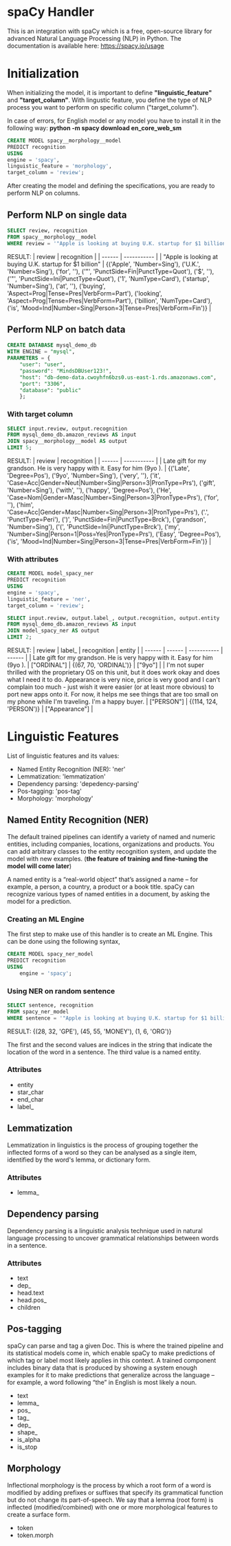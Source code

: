 # spaCy Handler

This is an integration with spaCy which is a free, open-source library for advanced Natural Language Processing (NLP) in Python. The documentation is available here: https://spacy.io/usage

# Initialization

When initializing the model, it is important to define **"linguistic_feature"** and **"target_column"**. With lingustic feature, you define the type of NLP process you want to perform on specific column ("target_column").

In case of errors, for English model or any model you have to install it in the following way: **python -m spacy download en_core_web_sm**

```sql
CREATE MODEL spacy__morphology__model
PREDICT recognition
USING
engine = 'spacy',
linguistic_feature = 'morphology',
target_column = 'review';
```

After creating the model and defining the specifications, you are ready to perform NLP on columns.

## Perform NLP on single data

```sql
SELECT review, recognition
FROM spacy__morphology__model
WHERE review = '"Apple is looking at buying U.K. startup for $1 billion"';
```

RESULT:
| review | recognition |
| ------ | ----------- |
| "Apple is looking at buying U.K. startup for $1 billion" | {('Apple', 'Number=Sing'), ('U.K.', 'Number=Sing'), ('for', ''), ('"', 'PunctSide=Fin\|PunctType=Quot'), ('$', ''), ('"', 'PunctSide=Ini|PunctType=Quot'), ('1', 'NumType=Card'), ('startup', 'Number=Sing'), ('at', ''), ('buying', 'Aspect=Prog|Tense=Pres|VerbForm=Part'), ('looking', 'Aspect=Prog|Tense=Pres|VerbForm=Part'), ('billion', 'NumType=Card'), ('is', 'Mood=Ind|Number=Sing|Person=3|Tense=Pres|VerbForm=Fin')} |

## Perform NLP on batch data

```sql
CREATE DATABASE mysql_demo_db
WITH ENGINE = "mysql",
PARAMETERS = {
    "user": "user",
    "password": "MindsDBUser123!",
    "host": "db-demo-data.cwoyhfn6bzs0.us-east-1.rds.amazonaws.com",
    "port": "3306",
    "database": "public"
    };
```

### With target column

```sql
SELECT input.review, output.recognition
FROM mysql_demo_db.amazon_reviews AS input
JOIN spacy__morphology__model AS output
LIMIT 5;
```

RESULT:
| review | recognition |
| ------ | ----------- |
| Late gift for my grandson. He is very happy with it. Easy for him (9yo ). | {('Late', 'Degree=Pos'), ('9yo', 'Number=Sing'), ('very', ''), ('it', 'Case=Acc\|Gender=Neut|Number=Sing|Person=3|PronType=Prs'), ('gift', 'Number=Sing'), ('with', ''), ('happy', 'Degree=Pos'), ('He', 'Case=Nom|Gender=Masc|Number=Sing|Person=3|PronType=Prs'), ('for', ''), ('him', 'Case=Acc|Gender=Masc|Number=Sing|Person=3|PronType=Prs'), ('.', 'PunctType=Peri'), (')', 'PunctSide=Fin|PunctType=Brck'), ('grandson', 'Number=Sing'), ('(', 'PunctSide=Ini|PunctType=Brck'), ('my', 'Number=Sing|Person=1|Poss=Yes|PronType=Prs'), ('Easy', 'Degree=Pos'), ('is', 'Mood=Ind|Number=Sing|Person=3|Tense=Pres|VerbForm=Fin')} |

### With attributes

```sql
CREATE MODEL model_spacy_ner
PREDICT recognition
USING
engine = 'spacy',
linguistic_feature = 'ner',
target_column = 'review';
```

```sql
SELECT input.review, output.label_, output.recognition, output.entity
FROM mysql_demo_db.amazon_reviews AS input
JOIN model_spacy_ner AS output
LIMIT 2;
```

RESULT:
| review | label\_ | recognition | entity |
| ------ | ------ | ----------- | ------ |
| Late gift for my grandson. He is very happy with it. Easy for him (9yo ). | ["ORDINAL"] | {(67, 70, 'ORDINAL')} | ["9yo"] |
| I'm not super thrilled with the proprietary OS on this unit, but it does work okay and does what I need it to do. Appearance is very nice, price is very good and I can't complain too much - just wish it were easier (or at least more obvious) to port new apps onto it. For now, it helps me see things that are too small on my phone while I'm traveling. I'm a happy buyer. | ["PERSON"] | {(114, 124, 'PERSON')} | ["Appearance"] |

# Linguistic Features

List of linguistic features and its values:

- Named Entity Recognition (NER): 'ner'
- Lemmatization: 'lemmatization'
- Dependency parsing: 'depedency-parsing'
- Pos-tagging: 'pos-tag'
- Morphology: 'morphology'

## Named Entity Recognition (NER)

The default trained pipelines can identify a variety of named and numeric entities, including companies, locations, organizations and products. You can add arbitrary classes to the entity recognition system, and update the model with new examples. (**the feature of training and fine-tuning the model will come later**)

A named entity is a “real-world object” that’s assigned a name – for example, a person, a country, a product or a book title. spaCy can recognize various types of named entities in a document, by asking the model for a prediction.

### Creating an ML Engine

The first step to make use of this handler is to create an ML Engine. This can be done using the following syntax,

```sql
CREATE MODEL spacy_ner_model
PREDICT recognition
USING
    engine = 'spacy';
```

### Using NER on random sentence

```sql
SELECT sentence, recognition
FROM spacy_ner_model
WHERE sentence = '"Apple is looking at buying U.K. startup for $1 billion"';
```

RESULT: {(28, 32, 'GPE'), (45, 55, 'MONEY'), (1, 6, 'ORG')}

The first and the second values are indices in the string that indicate the location
of the word in a sentence. The third value is a named entity.

### Attributes

- entity
- star_char
- end_char
- label\_

## Lemmatization

Lemmatization in linguistics is the process of grouping together the inflected forms of a word so they can be analysed as a single item, identified by the word's lemma, or dictionary form.

### Attributes

- lemma\_

## Dependency parsing

Dependency parsing is a linguistic analysis technique used in natural language processing to uncover grammatical relationships between words in a sentence.

### Attributes

- text
- dep\_
- head.text
- head.pos\_
- children

## Pos-tagging

spaCy can parse and tag a given Doc. This is where the trained pipeline and its statistical models come in, which enable spaCy to make predictions of which tag or label most likely applies in this context. A trained component includes binary data that is produced by showing a system enough examples for it to make predictions that generalize across the language – for example, a word following “the” in English is most likely a noun.

- text
- lemma\_
- pos\_
- tag\_
- dep\_
- shape\_
- is_alpha
- is_stop

## Morphology

Inflectional morphology is the process by which a root form of a word is modified by adding prefixes or suffixes that specify its grammatical function but do not change its part-of-speech. We say that a lemma (root form) is inflected (modified/combined) with one or more morphological features to create a surface form.

- token
- token.morph
